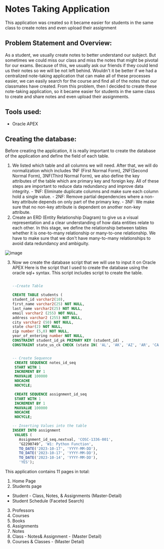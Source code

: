 # Notes Taking Application
This application was created so it became easier for students in the same class to create notes and even upload their assignment

## Problem Statement and Overview: 
As a student, we usually create notes to better understand our subject. But sometimes we could miss our class and miss the notes that might be pivotal for our exams. Because of this, we usually ask our friends if they could lend us their notes so we will be not left behind. Wouldn't it be better if we had a centralized note-taking application that can make all of these processes easier, we can easily search for the course and find all of the notes that our classmates have created. From this problem, then I decided to create these note-taking application, so it became easier for students in the same class to create and share notes  and even upload their assignments. 

## Tools used:
- Oracle APEX

## Creating the database:
Before creating the application, it is really important to create the database of the application and define the field of each table. 

  1. We listed which table and all columns we will need. After that, we will do normalization which includes 1NF (First Normal Form), 2NF(Second Normal Form), 3NF(Third Normal Form), we also define the key attributes of the table which are primary key and foreign key. All of these steps are important to reduce data redundancy and improve data integrity.
    - 1NF: Eliminate duplicate columns and make sure each column hold a single value.
    - 2NF: Remove partial dependencies where a non-key attribute depends on only part of the primary key.
    - 3NF: We make sure that no non-key attribute is dependent on another non-key attribute.
  2. Create an ERD (Entity Relationship Diagram) to give us a visual representation and a clear understanding of how data entities relate to each other. In this stage, we define the relationship between tables whether it is one-to-many relationship or many-to-one relationship. We have to make sure that we don't have many-to-many relationships to avoid data redundancy and ambiguity. 

![image](https://github.com/ggovert/Notes-Taking-Application/assets/111510965/cce4fabd-2b22-4b97-9594-169e170be4f1)


  3. Now we create the database script that we will use to input it on Oracle APEX
      Here is the script that I used to create the database using the oracle sql+ syntax. This script includes  script to create the table.
     

     ```sql

     --Create Table
     
     CREATE TABLE students (
     student_id varchar2(10),
     first_name varchar2(25) NOT NULL,
     last_name varchar2(25) NOT NULL,
     email varchar2 (255) NOT NULL,
     address varchar2 (255) NOT NULL,
     city varchar2 (50) NOT NULL,
     state char(2) NOT NULL,
     zip number (5,0) NOT NULL,
     year_of_entering number NOT NULL,
     CONSTRAINT student_id_pk PRIMARY KEY (student_id) ,
     CONSTRAINT state_us_ck CHECK (state IN( 'AL', 'AK', 'AZ', 'AR', 'CA', 'CO', 'CT', 'DE', 'FL', 'GA', 'HI', 'ID', 'IL', 'IN', 'IA', 'KS', 'KY', 'LA', 'ME', 'MD', 'MA', 'MI', 'MN', 'MS', 'MO', 'MT', 'NE', 'NV', 'NH', 'NJ', 'NM', 'NY', 'NC', 'ND', 'OH', 'OK', 'OR', 'PA', 'RI', 'SC', 'SD', 'TN', 'TX', 'UT', 'VT', 'VA', 'WA', 'WV', 'WI', 'WY' )));

     
     -- Create Sequence
      CREATE SEQUENCE notes_id_seq
      START WITH 1
      INCREMENT BY 1
      MAXVALUE 100000
      NOCACHE
      NOCYCLE;

      CREATE SEQUENCE assignment_id_seq
      START WITH 1
      INCREMENT BY 1
      MAXVALUE 100000
      NOCACHE
      NOCYCLE;

     -- Inserting Values into the table
     INSERT INTO assignment
      VALUES (
        Assignment_id_seq.nextval, 'COSC-1336-001',
        ‘G2290749’, 'W1: Python Function',
        TO_DATE('2023-10-17', 'YYYY-MM-DD'), 
        TO_DATE('2023-10-17', 'YYYY-MM-DD'), 
        TO_DATE('2023-10-14', 'YYYY-MM-DD'), 
        'YES');
     ```








This application contains 11 pages in total:
1. Home Page
2. Students page
  - Student - Class, Notes, & Assignments (Master-Detail)
  - Student Schedule (Faceted Search)
3. Professors
4. Courses
5. Books
6. Assignments
7. Notes
8. Class - Notes& Assignment - (Master Detail)
9. Courses & Classes - (Master Detail)

